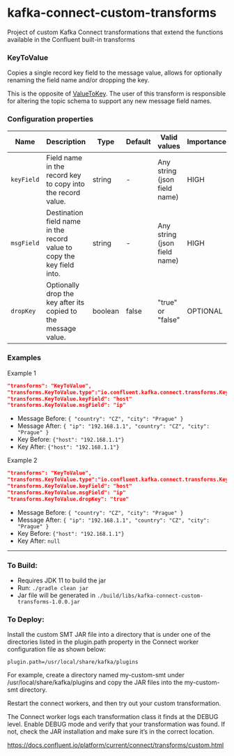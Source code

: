 # kafka-connect-custom-transforms
Project of custom Kafka Connect transformations that extend the functions available in the Confluent built-in transforms

### KeyToValue

Copies a single record key field to the message value, allows for optionally renaming the field name and/or dropping the key.

This is the opposite of [ValueToKey](https://docs.confluent.io/platform/current/connect/transforms/valuetokey.html).
The user of this transform is responsible for altering the topic schema to support any new message field names.

### Configuration properties

|Name|Description|Type|Default|Valid values|Importance|
|---|---|---|---|---|---|
|`keyField`|Field name in the record key to copy into the record value.|string|-|Any string (json field name)|HIGH
|`msgField`|Destination field name in the record value to copy the key field into.|string|-|Any string (json field name)|HIGH
|`dropKey`|Optionally drop the key after its copied to the message value.|boolean|false|"true" or "false"|OPTIONAL

### Examples

Example 1

```json
"transforms": "KeyToValue",
"transforms.KeyToValue.type":"io.confluent.kafka.connect.transforms.KeyToValue",
"transforms.KeyToValue.keyField": "host"
"transforms.KeyToValue.msgField": "ip"
```

* Message Before: `{ "country": "CZ", "city": "Prague" }`
* Message After: `{ "ip": "192.168.1.1", "country": "CZ", "city": "Prague" }`
* Key Before: `{"host": "192.168.1.1"}`
* Key After: `{"host": "192.168.1.1"}`

Example 2

```json
"transforms": "KeyToValue",
"transforms.KeyToValue.type":"io.confluent.kafka.connect.transforms.KeyToValue",
"transforms.KeyToValue.keyField": "host"
"transforms.KeyToValue.msgField": "ip"
"transforms.KeyToValue.dropKey": "true"
```

* Message Before: `{ "country": "CZ", "city": "Prague" }`
* Message After: `{ "ip": "192.168.1.1", "country": "CZ", "city": "Prague" }`
* Key Before: `{"host": "192.168.1.1"}`
* Key After: `null`

---------

### To Build:

- Requires JDK 11 to build the jar
- Run: `./gradle clean jar`
- Jar file will be generated in `./build/libs/kafka-connect-custom-transforms-1.0.0.jar`

### To Deploy:
Install the custom SMT JAR file into a directory that is under one of the directories listed in the plugin.path property in the Connect worker configuration file as shown below:

`plugin.path=/usr/local/share/kafka/plugins`

For example, create a directory named my-custom-smt under /usr/local/share/kafka/plugins and copy the JAR files into the my-custom-smt directory.

Restart the connect workers, and then try out your custom transformation.

The Connect worker logs each transformation class it finds at the DEBUG level. Enable DEBUG mode and verify that your transformation was found. If not, check the JAR installation and make sure it’s in the correct location.

https://docs.confluent.io/platform/current/connect/transforms/custom.html
